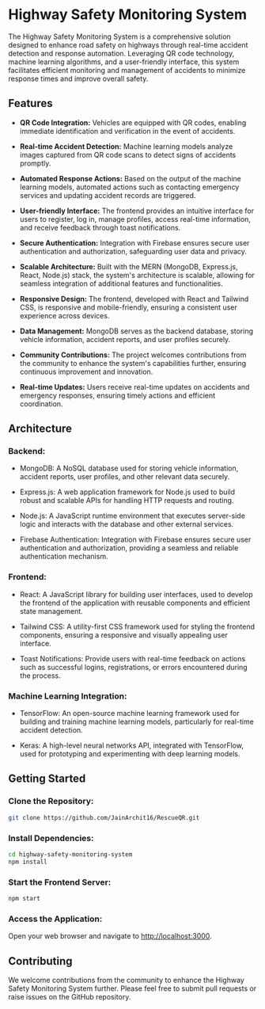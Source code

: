 # Highway Safety Monitoring System

The Highway Safety Monitoring System is a comprehensive solution designed to enhance road safety on highways through real-time accident detection and response automation. Leveraging QR code technology, machine learning algorithms, and a user-friendly interface, this system facilitates efficient monitoring and management of accidents to minimize response times and improve overall safety.

## Features

- **QR Code Integration:** Vehicles are equipped with QR codes, enabling immediate identification and verification in the event of accidents.
  
- **Real-time Accident Detection:** Machine learning models analyze images captured from QR code scans to detect signs of accidents promptly.
  
- **Automated Response Actions:** Based on the output of the machine learning models, automated actions such as contacting emergency services and updating accident records are triggered.
  
- **User-friendly Interface:** The frontend provides an intuitive interface for users to register, log in, manage profiles, access real-time information, and receive feedback through toast notifications.
  
- **Secure Authentication:** Integration with Firebase ensures secure user authentication and authorization, safeguarding user data and privacy.
  
- **Scalable Architecture:** Built with the MERN (MongoDB, Express.js, React, Node.js) stack, the system's architecture is scalable, allowing for seamless integration of additional features and functionalities.
  
- **Responsive Design:** The frontend, developed with React and Tailwind CSS, is responsive and mobile-friendly, ensuring a consistent user experience across devices.
  
- **Data Management:** MongoDB serves as the backend database, storing vehicle information, accident reports, and user profiles securely.
  
- **Community Contributions:** The project welcomes contributions from the community to enhance the system's capabilities further, ensuring continuous improvement and innovation.
  
- **Real-time Updates:** Users receive real-time updates on accidents and emergency responses, ensuring timely actions and efficient coordination.

## Architecture

### Backend:

- MongoDB: A NoSQL database used for storing vehicle information, accident reports, user profiles, and other relevant data securely.
  
- Express.js: A web application framework for Node.js used to build robust and scalable APIs for handling HTTP requests and routing.
  
- Node.js: A JavaScript runtime environment that executes server-side logic and interacts with the database and other external services.
  
- Firebase Authentication: Integration with Firebase ensures secure user authentication and authorization, providing a seamless and reliable authentication mechanism.

### Frontend:

- React: A JavaScript library for building user interfaces, used to develop the frontend of the application with reusable components and efficient state management.
  
- Tailwind CSS: A utility-first CSS framework used for styling the frontend components, ensuring a responsive and visually appealing user interface.
  
- Toast Notifications: Provide users with real-time feedback on actions such as successful logins, registrations, or errors encountered during the process.

### Machine Learning Integration:

- TensorFlow: An open-source machine learning framework used for building and training machine learning models, particularly for real-time accident detection.
  
- Keras: A high-level neural networks API, integrated with TensorFlow, used for prototyping and experimenting with deep learning models.

## Getting Started

### Clone the Repository:

```bash
git clone https://github.com/JainArchit16/RescueQR.git
```

### Install Dependencies:

```bash
cd highway-safety-monitoring-system
npm install
```

### Start the Frontend Server:

```bash
npm start
```

### Access the Application:

Open your web browser and navigate to [http://localhost:3000](http://localhost:3000).

## Contributing

We welcome contributions from the community to enhance the Highway Safety Monitoring System further. Please feel free to submit pull requests or raise issues on the GitHub repository.

